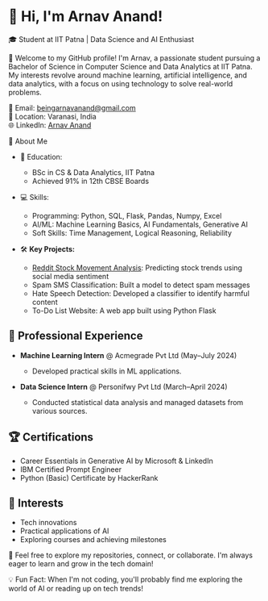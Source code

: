 # 👋 Hi, I'm Arnav Anand!  

🎓 Student at IIT Patna | Data Science and AI Enthusiast 

🌟 Welcome to my GitHub profile! I'm Arnav, a passionate student pursuing a Bachelor of Science in Computer Science and Data Analytics at IIT Patna. My interests revolve around machine learning, artificial intelligence, and data analytics, with a focus on using technology to solve real-world problems.  

📧 Email: [beingarnavanand@gmail.com](mailto:beingarnavanand@gmail.com)  
📍 Location: Varanasi, India  
🌐 LinkedIn: [Arnav Anand](https://linkedin.com/in/arnav-anand-8076b6279)  

 🧠 About Me  
- 🏫 Education:
  - BSc in CS & Data Analytics, IIT Patna  
  - Achieved 91% in 12th CBSE Boards  

- 💻 Skills:  
  - Programming: Python, SQL, Flask, Pandas, Numpy, Excel  
  - AI/ML: Machine Learning Basics, AI Fundamentals, Generative AI  
  - Soft Skills: Time Management, Logical Reasoning, Reliability  

- 🛠️ **Key Projects:**  
  - [Reddit Stock Movement Analysis](https://github.com/Arnaviitp/Reddit-Stock-Movement-Analysis): Predicting stock trends using social media sentiment  
  - Spam SMS Classification: Built a model to detect spam messages  
  - Hate Speech Detection: Developed a classifier to identify harmful content  
  - To-Do List Website: A web app built using Python Flask  

## 🏢 Professional Experience  
- **Machine Learning Intern** @ Acmegrade Pvt Ltd (May–July 2024)  
  - Developed practical skills in ML applications.  

- **Data Science Intern** @ Personifwy Pvt Ltd (March–April 2024)  
  - Conducted statistical data analysis and managed datasets from various sources.  

## 🏆 Certifications  
- Career Essentials in Generative AI by Microsoft & LinkedIn  
- IBM Certified Prompt Engineer 
- Python (Basic) Certificate by HackerRank  

## 🌱 Interests  
- Tech innovations  
- Practical applications of AI  
- Exploring courses and achieving milestones  

👀 Feel free to explore my repositories, connect, or collaborate. I'm always eager to learn and grow in the tech domain!  

💡 Fun Fact: When I'm not coding, you'll probably find me exploring the world of AI or reading up on tech trends!  

<!---
Arnaviitp/Arnaviitp is a ✨ special ✨ repository because its `README.md` (this file) appears on your GitHub profile.
You can click the Preview link to take a look at your changes.
--->
